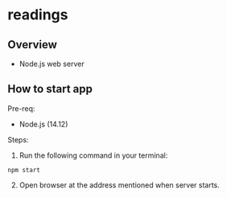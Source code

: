 # readings

## Overview 

- Node.js web server

## How to start app

Pre-req:

- Node.js (14.12)

Steps:

1. Run the following command in your terminal:

```
npm start
```

2. Open browser at the address mentioned when server starts.

